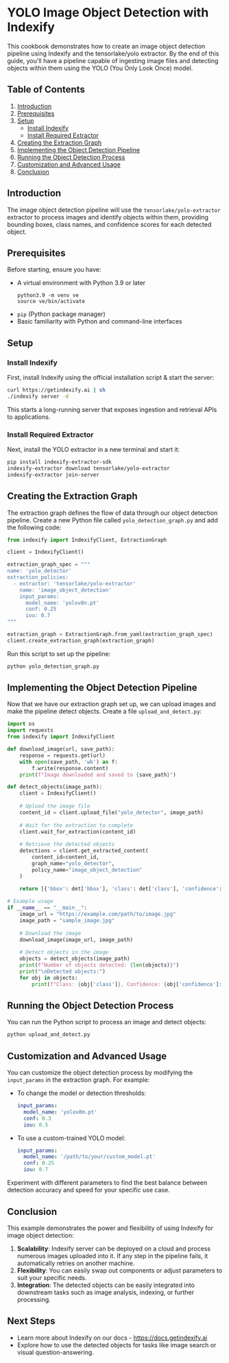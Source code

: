 # YOLO Image Object Detection with Indexify

This cookbook demonstrates how to create an image object detection pipeline using Indexify and the tensorlake/yolo extractor. By the end of this guide, you'll have a pipeline capable of ingesting image files and detecting objects within them using the YOLO (You Only Look Once) model.

## Table of Contents

1. [Introduction](#introduction)
2. [Prerequisites](#prerequisites)
3. [Setup](#setup)
   - [Install Indexify](#install-indexify)
   - [Install Required Extractor](#install-required-extractor)
4. [Creating the Extraction Graph](#creating-the-extraction-graph)
5. [Implementing the Object Detection Pipeline](#implementing-the-object-detection-pipeline)
6. [Running the Object Detection Process](#running-the-object-detection-process)
7. [Customization and Advanced Usage](#customization-and-advanced-usage)
8. [Conclusion](#conclusion)

## Introduction

The image object detection pipeline will use the `tensorlake/yolo-extractor` extractor to process images and identify objects within them, providing bounding boxes, class names, and confidence scores for each detected object.

## Prerequisites

Before starting, ensure you have:

- A virtual environment with Python 3.9 or later
  ```shell
  python3.9 -m venv ve
  source ve/bin/activate
  ```
- `pip` (Python package manager)
- Basic familiarity with Python and command-line interfaces

## Setup

### Install Indexify

First, install Indexify using the official installation script & start the server:

```bash
curl https://getindexify.ai | sh
./indexify server -d
```

This starts a long-running server that exposes ingestion and retrieval APIs to applications.

### Install Required Extractor

Next, install the YOLO extractor in a new terminal and start it:

```bash
pip install indexify-extractor-sdk
indexify-extractor download tensorlake/yolo-extractor
indexify-extractor join-server
```

## Creating the Extraction Graph

The extraction graph defines the flow of data through our object detection pipeline. Create a new Python file called `yolo_detection_graph.py` and add the following code:

```python
from indexify import IndexifyClient, ExtractionGraph

client = IndexifyClient()

extraction_graph_spec = """
name: 'yolo_detector'
extraction_policies:
  - extractor: 'tensorlake/yolo-extractor'
    name: 'image_object_detection'
    input_params:
      model_name: 'yolov8n.pt'
      conf: 0.25
      iou: 0.7
"""

extraction_graph = ExtractionGraph.from_yaml(extraction_graph_spec)
client.create_extraction_graph(extraction_graph)
```

Run this script to set up the pipeline:
```bash
python yolo_detection_graph.py
```

## Implementing the Object Detection Pipeline

Now that we have our extraction graph set up, we can upload images and make the pipeline detect objects. Create a file `upload_and_detect.py`:

```python
import os
import requests
from indexify import IndexifyClient

def download_image(url, save_path):
    response = requests.get(url)
    with open(save_path, 'wb') as f:
        f.write(response.content)
    print(f"Image downloaded and saved to {save_path}")

def detect_objects(image_path):
    client = IndexifyClient()
    
    # Upload the image file
    content_id = client.upload_file("yolo_detector", image_path)
    
    # Wait for the extraction to complete
    client.wait_for_extraction(content_id)
    
    # Retrieve the detected objects
    detections = client.get_extracted_content(
        content_id=content_id,
        graph_name="yolo_detector",
        policy_name="image_object_detection"
    )
    
    return [{'bbox': det['bbox'], 'class': det['class'], 'confidence': det['features'][0]['metadata']['score']} for det in detections]

# Example usage
if __name__ == "__main__":
    image_url = "https://example.com/path/to/image.jpg"
    image_path = "sample_image.jpg"
    
    # Download the image
    download_image(image_url, image_path)
    
    # Detect objects in the image
    objects = detect_objects(image_path)
    print(f"Number of objects detected: {len(objects)}")
    print("\nDetected objects:")
    for obj in objects:
        print(f"Class: {obj['class']}, Confidence: {obj['confidence']:.2f}, Bounding Box: {obj['bbox']}")
```

## Running the Object Detection Process

You can run the Python script to process an image and detect objects:
```bash
python upload_and_detect.py
```

## Customization and Advanced Usage

You can customize the object detection process by modifying the `input_params` in the extraction graph. For example:

- To change the model or detection thresholds:
  ```yaml
  input_params:
    model_name: 'yolov8m.pt'
    conf: 0.3
    iou: 0.5
  ```

- To use a custom-trained YOLO model:
  ```yaml
  input_params:
    model_name: '/path/to/your/custom_model.pt'
    conf: 0.25
    iou: 0.7
  ```

Experiment with different parameters to find the best balance between detection accuracy and speed for your specific use case.

## Conclusion

This example demonstrates the power and flexibility of using Indexify for image object detection:

1. **Scalability**: Indexify server can be deployed on a cloud and process numerous images uploaded into it. If any step in the pipeline fails, it automatically retries on another machine.
2. **Flexibility**: You can easily swap out components or adjust parameters to suit your specific needs.
3. **Integration**: The detected objects can be easily integrated into downstream tasks such as image analysis, indexing, or further processing.

## Next Steps

- Learn more about Indexify on our docs - https://docs.getindexify.ai
- Explore how to use the detected objects for tasks like image search or visual question-answering.